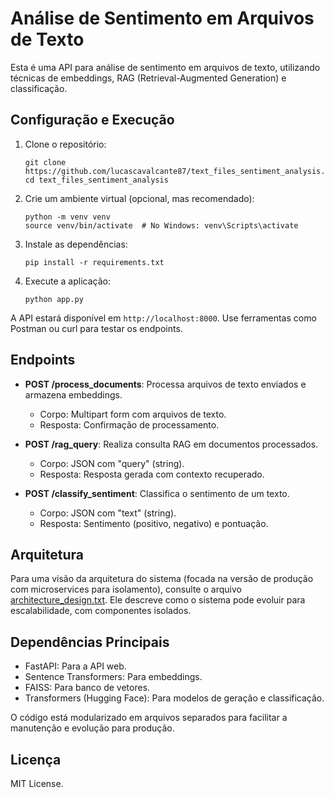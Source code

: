 # Análise de Sentimento em Arquivos de Texto

Esta é uma API para análise de sentimento em arquivos de texto, utilizando técnicas de embeddings, RAG (Retrieval-Augmented Generation) e classificação.

## Configuração e Execução

1. Clone o repositório:
   ```
   git clone https://github.com/lucascavalcante87/text_files_sentiment_analysis.git
   cd text_files_sentiment_analysis
   ```

2. Crie um ambiente virtual (opcional, mas recomendado):
   ```
   python -m venv venv
   source venv/bin/activate  # No Windows: venv\Scripts\activate
   ```

3. Instale as dependências:
   ```
   pip install -r requirements.txt
   ```

4. Execute a aplicação:
   ```
   python app.py
   ```

A API estará disponível em `http://localhost:8000`. Use ferramentas como Postman ou curl para testar os endpoints.

## Endpoints

- **POST /process_documents**: Processa arquivos de texto enviados e armazena embeddings.
  - Corpo: Multipart form com arquivos de texto.
  - Resposta: Confirmação de processamento.

- **POST /rag_query**: Realiza consulta RAG em documentos processados.
  - Corpo: JSON com "query" (string).
  - Resposta: Resposta gerada com contexto recuperado.

- **POST /classify_sentiment**: Classifica o sentimento de um texto.
  - Corpo: JSON com "text" (string).
  - Resposta: Sentimento (positivo, negativo) e pontuação.

## Arquitetura

Para uma visão da arquitetura do sistema (focada na versão de produção com microservices para isolamento), consulte o arquivo [architecture_design.txt](architecture_design.txt). Ele descreve como o sistema pode evoluir para escalabilidade, com componentes isolados.

## Dependências Principais

- FastAPI: Para a API web.
- Sentence Transformers: Para embeddings.
- FAISS: Para banco de vetores.
- Transformers (Hugging Face): Para modelos de geração e classificação.

O código está modularizado em arquivos separados para facilitar a manutenção e evolução para produção.

## Licença

MIT License.
```
